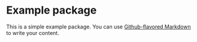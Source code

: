 # Example package

This is a simple example package. You can use
[Github-flavored Markdown](https://guides.github.com/features/mastering-markdown/) to write your content.
